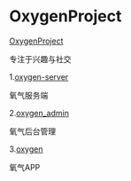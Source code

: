 # OxygenProject

[OxygenProject](https://github.com/OxygenProject) 

专注于兴趣与社交
  
1.[oxygen-server](https://github.com/OxygenProject/oxygen-server)

氧气服务端

2.[oxygen_admin](https://github.com/OxygenProject/oxygen_admin)

氧气后台管理

3.[oxygen](https://github.com/OxygenProject/oxygen)

氧气APP
